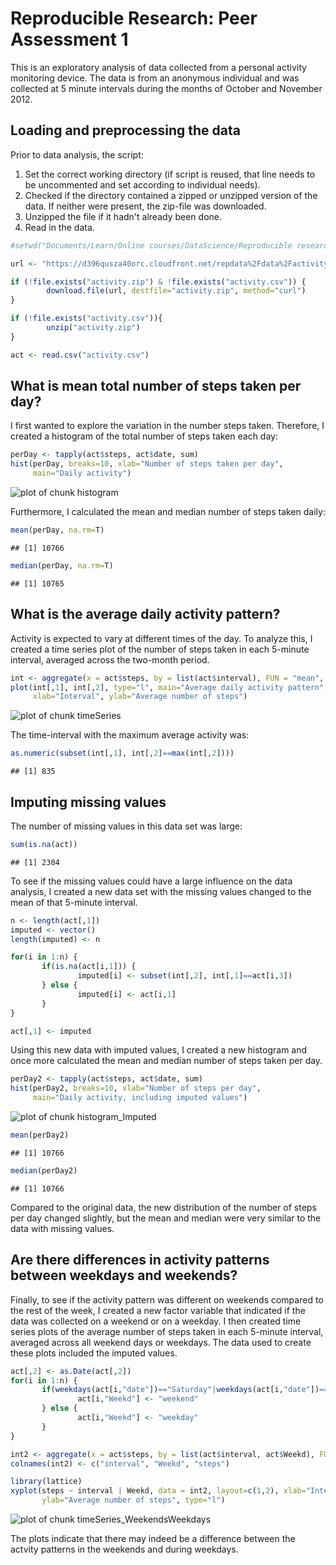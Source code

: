 # Reproducible Research: Peer Assessment 1

This is an exploratory analysis of data collected from a personal activity monitoring device. The data is from an anonymous individual and was collected at 5 minute intervals during the months of October and November 2012.

## Loading and preprocessing the data

Prior to data analysis, the script:  
  
1. Set the correct working directory (if script is reused, that line needs to be uncommented and set according to individual needs).  
2. Checked if the directory contained a zipped or unzipped version of the data. If neither were present, the zip-file was downloaded.  
3. Unzipped the file if it hadn't already been done.  
4. Read in the data.  


```r
#setwd("Documents/Learn/Online courses/DataScience/Reproducible research/week2/RepData_PeerAssessment1/")

url <- "https://d396qusza40orc.cloudfront.net/repdata%2Fdata%2Factivity.zip"

if (!file.exists("activity.zip") & !file.exists("activity.csv")) {
        download.file(url, destfile="activity.zip", method="curl")
}

if (!file.exists("activity.csv")){
        unzip("activity.zip")
}

act <- read.csv("activity.csv")
```

## What is mean total number of steps taken per day?

I first wanted to explore the variation in the number steps taken. Therefore, I created a histogram of the total number of steps taken each day:


```r
perDay <- tapply(act$steps, act$date, sum)
hist(perDay, breaks=10, xlab="Number of steps taken per day", 
     main="Daily activity")
```

![plot of chunk histogram](figure/histogram.png) 

Furthermore, I calculated the mean and median number of steps taken daily:


```r
mean(perDay, na.rm=T)
```

```
## [1] 10766
```

```r
median(perDay, na.rm=T)
```

```
## [1] 10765
```

## What is the average daily activity pattern?

Activity is expected to vary at different times of the day. To analyze this, I created a time series plot of the number of steps taken in each 5-minute interval, averaged across the two-month period.


```r
int <- aggregate(x = act$steps, by = list(act$interval), FUN = "mean", na.rm=T)
plot(int[,1], int[,2], type="l", main="Average daily activity pattern",
     xlab="Interval", ylab="Average number of steps")
```

![plot of chunk timeSeries](figure/timeSeries.png) 

The time-interval with the maximum average activity was:


```r
as.numeric(subset(int[,1], int[,2]==max(int[,2])))
```

```
## [1] 835
```

## Imputing missing values

The number of missing values in this data set was large:


```r
sum(is.na(act))
```

```
## [1] 2304
```

To see if the missing values could have a large influence on the data analysis, I created a new data set with the missing values changed to the mean of that 5-minute interval.


```r
n <- length(act[,1])
imputed <- vector()
length(imputed) <- n

for(i in 1:n) {
       if(is.na(act[i,1])) {
               imputed[i] <- subset(int[,2], int[,1]==act[i,3])
       } else {
               imputed[i] <- act[i,1]
       }
}

act[,1] <- imputed
```


Using this new data with imputed values, I created a new histogram and once more calculated the mean and median number of steps taken per day.


```r
perDay2 <- tapply(act$steps, act$date, sum)
hist(perDay2, breaks=10, xlab="Number of steps per day", 
     main="Daily activity, including imputed values")
```

![plot of chunk histogram_Imputed](figure/histogram_Imputed.png) 

```r
mean(perDay2)
```

```
## [1] 10766
```

```r
median(perDay2)
```

```
## [1] 10766
```

Compared to the original data, the new distribution of the number of steps per day changed slightly, but the mean and median were very similar to the data with missing values.

## Are there differences in activity patterns between weekdays and weekends?

Finally, to see if the activity pattern was different on weekends compared to the rest of the week, I created a new factor variable that indicated if the data was collected on a weekend or on a weekday. I then created time series plots of the average number of steps taken in each 5-minute interval, averaged across all weekend days or weekdays. The data used to create these plots included the imputed values.


```r
act[,2] <- as.Date(act[,2])
for(i in 1:n) {
       if(weekdays(act[i,"date"])=="Saturday"|weekdays(act[i,"date"])=="Sunday"){
               act[i,"Weekd"] <- "weekend"
       } else {
               act[i,"Weekd"] <- "weekday"
       }
}

int2 <- aggregate(x = act$steps, by = list(act$interval, act$Weekd), FUN = "mean")
colnames(int2) <- c("interval", "Weekd", "steps")

library(lattice)
xyplot(steps ~ interval | Weekd, data = int2, layout=c(1,2), xlab="Interval", 
       ylab="Average number of steps", type="l")
```

![plot of chunk timeSeries_WeekendsWeekdays](figure/timeSeries_WeekendsWeekdays.png) 

The plots indicate that there may indeed be a difference between the actvity patterns in the weekends and during weekdays.
